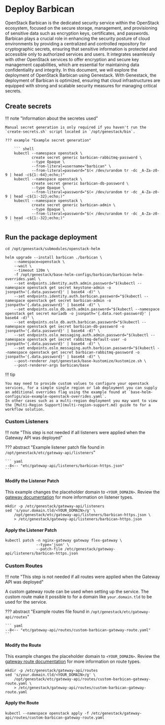 # Deploy Barbican

OpenStack Barbican is the dedicated security service within the OpenStack ecosystem, focused on the secure storage, management, and provisioning of sensitive data such as encryption keys, certificates, and passwords. Barbican plays a crucial role in enhancing the security posture of cloud environments by providing a centralized and controlled repository for cryptographic secrets, ensuring that sensitive information is protected and accessible only to authorized services and users. It integrates seamlessly with other OpenStack services to offer encryption and secure key management capabilities, which are essential for maintaining data confidentiality and integrity. In this document, we will explore the deployment of OpenStack Barbican using Genestack. With Genestack, the deployment of Barbican is optimized, ensuring that cloud infrastructures are equipped with strong and scalable security measures for managing critical secrets.

## Create secrets

!!! note "Information about the secretes used"

    Manual secret generation is only required if you haven't run the `create-secrets.sh` script located in `/opt/genestack/bin`.

    ??? example "Example secret generation"

        ``` shell
        kubectl --namespace openstack \
                create secret generic barbican-rabbitmq-password \
                --type Opaque \
                --from-literal=username="barbican" \
                --from-literal=password="$(< /dev/urandom tr -dc _A-Za-z0-9 | head -c${1:-64};echo;)"
        kubectl --namespace openstack \
                create secret generic barbican-db-password \
                --type Opaque \
                --from-literal=password="$(< /dev/urandom tr -dc _A-Za-z0-9 | head -c${1:-32};echo;)"
        kubectl --namespace openstack \
                create secret generic barbican-admin \
                --type Opaque \
                --from-literal=password="$(< /dev/urandom tr -dc _A-Za-z0-9 | head -c${1:-32};echo;)"
        ```

## Run the package deployment

``` shell
cd /opt/genestack/submodules/openstack-helm

helm upgrade --install barbican ./barbican \
    --namespace=openstack \
    --wait \
    --timeout 120m \
    -f /opt/genestack/base-helm-configs/barbican/barbican-helm-overrides.yaml \
    --set endpoints.identity.auth.admin.password="$(kubectl --namespace openstack get secret keystone-admin -o jsonpath='{.data.password}' | base64 -d)" \
    --set endpoints.identity.auth.barbican.password="$(kubectl --namespace openstack get secret barbican-admin -o jsonpath='{.data.password}' | base64 -d)" \
    --set endpoints.oslo_db.auth.admin.password="$(kubectl --namespace openstack get secret mariadb -o jsonpath='{.data.root-password}' | base64 -d)" \
    --set endpoints.oslo_db.auth.barbican.password="$(kubectl --namespace openstack get secret barbican-db-password -o jsonpath='{.data.password}' | base64 -d)" \
    --set endpoints.oslo_messaging.auth.admin.password="$(kubectl --namespace openstack get secret rabbitmq-default-user -o jsonpath='{.data.password}' | base64 -d)" \
    --set endpoints.oslo_messaging.auth.barbican.password="$(kubectl --namespace openstack get secret barbican-rabbitmq-password -o jsonpath='{.data.password}' | base64 -d)" \
    --post-renderer /opt/genestack/base-kustomize/kustomize.sh \
    --post-renderer-args barbican/base
```

!!! tip

    You may need to provide custom values to configure your openstack services, for a simple single region or lab deployment you can supply an additional overrides flag using the example found at `base-helm-configs/aio-example-openstack-overrides.yaml`.
    In other cases such as a multi-region deployment you may want to view the [Multi-Region Support](multi-region-support.md) guide to for a workflow solution.

### Custom Listeners

!!! note "This step is not needed if all listeners were applied when the Gateway API was deployed"

??? abstract "Example listener patch file found in `/opt/genestack/etc/gateway-api/listeners`"

    ``` yaml
    --8<-- "etc/gateway-api/listeners/barbican-https.json"
    ```

#### Modify the Listener Patch

This example changes the placeholder domain to `<YOUR_DOMAIN>`. Review the [gateway documentation](https://gateway-api.sigs.k8s.io/api-types/gateway)
for more information on listener types.

``` shell
mkdir -p /etc/genestack/gateway-api/listeners
sed 's/your.domain.tld/<YOUR_DOMAIN>/g' \
    /opt/genestack/etc/gateway-api/listeners/barbican-https.json \
    > /etc/genestack/gateway-api/listeners/barbican-https.json
```

#### Apply the Listener Patch

``` shell
kubectl patch -n nginx-gateway gateway flex-gateway \
              --type='json' \
              --patch-file /etc/genestack/gateway-api/listeners/barbican-https.json
```

### Custom Routes

!!! note "This step is not needed if all routes were applied when the Gateway API was deployed"

A custom gateway route can be used when setting up the service. The custom route make it possible to for a domain like `your.domain.tld` to be used for the service.

??? abstract "Example routes file found in `/opt/genestack/etc/gateway-api/routes`"

    ``` yaml
    --8<-- "etc/gateway-api/routes/custom-barbican-gateway-route.yaml"
    ```

#### Modify the Route

This example changes the placeholder domain to `<YOUR_DOMAIN>`. Review the [gateway route documentation](https://gateway-api.sigs.k8s.io/api-types/httproute)
for more information on route types.

``` shell
mkdir -p /etc/genestack/gateway-api/routes
sed 's/your.domain.tld/<YOUR_DOMAIN>/g' \
    /opt/genestack/etc/gateway-api/routes/custom-barbican-gateway-route.yaml \
    > /etc/genestack/gateway-api/routes/custom-barbican-gateway-route.yaml
```

#### Apply the Route

``` shell
kubectl --namespace openstack apply -f /etc/genestack/gateway-api/routes/custom-barbican-gateway-route.yaml
```
